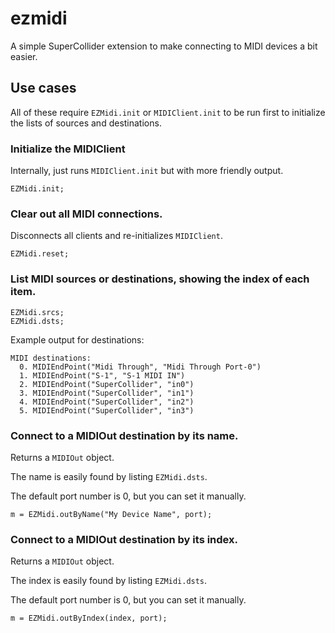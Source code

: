 # ezmidi

A simple SuperCollider extension to make connecting to MIDI devices a bit easier.

## Use cases

All of these require `EZMidi.init` or `MIDIClient.init` to be run first to initialize the lists of sources and destinations.

### Initialize the MIDIClient

Internally, just runs `MIDIClient.init` but with more friendly output.

```
EZMidi.init;
```

### Clear out all MIDI connections.

Disconnects all clients and re-initializes `MIDIClient`.

```
EZMidi.reset;
```

### List MIDI sources or destinations, showing the index of each item.

```
EZMidi.srcs;
EZMidi.dsts;
```

Example output for destinations:

```
MIDI destinations:
  0. MIDIEndPoint("Midi Through", "Midi Through Port-0")
  1. MIDIEndPoint("S-1", "S-1 MIDI IN")
  2. MIDIEndPoint("SuperCollider", "in0")
  3. MIDIEndPoint("SuperCollider", "in1")
  4. MIDIEndPoint("SuperCollider", "in2")
  5. MIDIEndPoint("SuperCollider", "in3")
```

### Connect to a MIDIOut destination by its name.

Returns a `MIDIOut` object.

The name is easily found by listing `EZMidi.dsts`.

The default port number is 0, but you can set it manually.

```
m = EZMidi.outByName("My Device Name", port);
```

### Connect to a MIDIOut destination by its index.

Returns a `MIDIOut` object.

The index is easily found by listing `EZMidi.dsts`.

The default port number is 0, but you can set it manually.

```
m = EZMidi.outByIndex(index, port);
```

